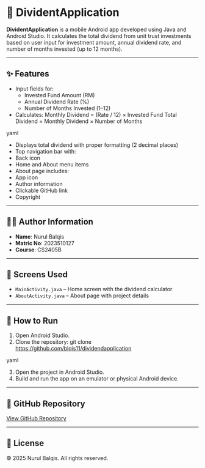 # 📱 DividentApplication

**DividentApplication** is a mobile Android app developed using Java and Android Studio. It calculates the total dividend from unit trust investments based on user input for investment amount, annual dividend rate, and number of months invested (up to 12 months).

---

## ✨ Features

- Input fields for:
    - Invested Fund Amount (RM)
    - Annual Dividend Rate (%)
    - Number of Months Invested (1–12)
- Calculates:
  Monthly Dividend = (Rate / 12) × Invested Fund
  Total Dividend = Monthly Dividend × Number of Months

yaml

- Displays total dividend with proper formatting (2 decimal places)
- Top navigation bar with:
- Back icon
- Home and About menu items
- About page includes:
- App icon
- Author information
- Clickable GitHub link
- Copyright

---

## 🧑‍💻 Author Information

- **Name**: Nurul Balqis
- **Matric No**: 2023510127
- **Course**: CS2405B

---

## 📂 Screens Used

- `MainActivity.java` – Home screen with the dividend calculator
- `AboutActivity.java` – About page with project details

---


## 🚀 How to Run

1. Open Android Studio.
2. Clone the repository:
   git clone https://github.com/blqis11/dividendapplication

yaml

3. Open the project in Android Studio.
4. Build and run the app on an emulator or physical Android device.

---

## 🔗 GitHub Repository

[View GitHub Repository](https://github.com/blqis11/dividendapplication)

---

## 📝 License

© 2025 Nurul Balqis. All rights reserved.
